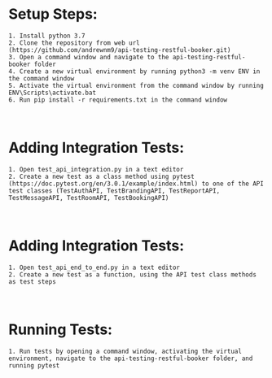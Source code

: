 # Setup Steps:
	1. Install python 3.7
	2. Clone the repository from web url (https://github.com/andrewnm9/api-testing-restful-booker.git)
	3. Open a command window and navigate to the api-testing-restful-booker folder
	4. Create a new virtual environment by running python3 -m venv ENV in the command window
	5. Activate the virtual environment from the command window by running ENV\Scripts\activate.bat
	6. Run pip install -r requirements.txt in the command window

<br />

# Adding Integration Tests:
	1. Open test_api_integration.py in a text editor
	2. Create a new test as a class method using pytest (https://doc.pytest.org/en/3.0.1/example/index.html) to one of the API test classes (TestAuthAPI, TestBrandingAPI, TestReportAPI, TestMessageAPI, TestRoomAPI, TestBookingAPI)

<br />

# Adding Integration Tests:
	1. Open test_api_end_to_end.py in a text editor
	2. Create a new test as a function, using the API test class methods as test steps

<br />

# Running Tests:
	1. Run tests by opening a command window, activating the virtual environment, navigate to the api-testing-restful-booker folder, and running pytest